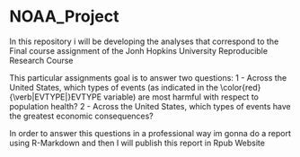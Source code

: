 # NOAA_Project
In this repository i will be developing the analyses that correspond to the Final course assignment of the Jonh Hopkins University Reproducible Research Course

This particular assignments goal is to answer two questions:
1 - Across the United States, which types of events (as indicated in the \color{red}{\verb|EVTYPE|}EVTYPE variable) are most harmful with respect to population health?
2 - Across the United States, which types of events have the greatest economic consequences?

In order to answer this questions in a professional way im gonna do a report using R-Markdown and then I will publish this report in Rpub Website
